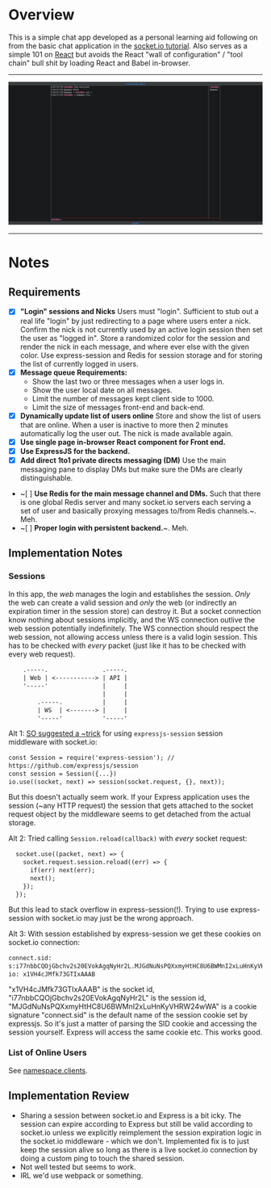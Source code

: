 # Overview
This is a simple chat app developed as a personal learning aid following on from the basic chat application in the [socket.io tutorial](https://socket.io/get-started/chat/). Also serves as a simple 101 on [React](https://reactjs.org/) but avoids the React "wall of configuration" / "tool chain" bull shit by loading React and Babel in-browser.

---

<img src="screenshot.png" />

---

# Notes

## Requirements

  - [x] **"Login" sessions and Nicks** Users must "login". Sufficient to stub out a real life "login" by just redirecting to a page where users enter a nick. Confirm the nick is not currently used by an active login session then set the user as "logged in". Store a randomized color for the session and render the nick in each message, and where ever else with the given color. Use express-session and Redis for session storage and for storing the list of currently logged in users.
  - [x] **Message queue Requirements:**
    - Show the last two or three messages when a user logs in.
    - Show the user local date on all messages.
    - Limit the number of messages kept client side to 1000.
    - Limit the size of messages front-end and back-end.
  - [x] **Dynamically update list of users online** Store and show the list of users that are online. When a user is inactive to more then 2 minutes automatically log the user out. The nick is made available again.
  - [x] **Use single page in-browser React component for Front end.**
  - [x] **Use ExpressJS for the backend.**
  - [x] **Add direct 1to1 private directs messaging (DM)** Use the main messaging pane to display DMs but make sure the DMs are clearly distinguishable.
  - ~[ ] **Use Redis for the main message channel and DMs.** Such that there is one global Redis server and many socket.io servers each serving a set of user and basically proxying messages to/from Redis channels.~. Meh.
  - ~[ ] **Proper login with persistent backend.**~. Meh.

## Implementation Notes

### Sessions
In this app, the *web* manages the login and establishes the session. *Only* the web can create a valid session and *only* the web (or indirectly an expiration timer in the session store) can destroy it. But a socket connection know nothing about sessions implicitly, and the WS connection outlive the web session potentially indefinitely. The WS connection should respect the web session, not allowing access unless there is a valid login session. This has to be checked with *every* packet (just like it has to be checked with every web request).

        .-----.               .-----.
        | Web | <-----------> | API |
        '-----'               |     |
                              |     |
            .-----.           |     |
            | WS  | <-------> |     |
            '-----'           '-----'

Alt 1: [SO suggested a ~trick][so1] for using `expressjs-session` session middleware with socket.io:

    const Session = require('express-session'); // https://github.com/expressjs/session
    const session = Session({...})
    io.use((socket, next) => session(socket.request, {}, next));

But this doesn't actually seem work. If your Express application uses the session (~any HTTP request) the session that gets attached to the socket request object by the middleware seems to get detached from the actual storage.

Alt 2: Tried calling `Session.reload(callback)` with *every* socket request:

      socket.use((packet, next) => {
        socket.request.session.reload((err) => {
          if(err) next(err);
          next();
        });
      });

But this lead to stack overflow in express-session(!). Trying to use express-session with socket.io may just be the wrong approach.

Alt 3: With session established by express-session we get these cookies on socket.io connection:

    connect.sid: s:i77nbbCQOjGbchv2s20EVokAgqNyHr2L.MJGdNuNsPQXxmyHtHC8U6BWMnI2xLuHnKyVHRW24wWA
    io: x1VH4cJMfk73GTIxAAAB

"x1VH4cJMfk73GTIxAAAB" is the socket id, "i77nbbCQOjGbchv2s20EVokAgqNyHr2L" is the session id, "MJGdNuNsPQXxmyHtHC8U6BWMnI2xLuHnKyVHRW24wWA" is a cookie signature "connect.sid" is the default name of the session cookie set by expressjs. So it's just a matter of parsing the SID cookie and accessing the session yourself. Express will access the same cookie etc. This works good.

### List of Online Users
See [namespace.clients](https://github.com/socketio/socket.io/blob/master/docs/API.md#namespaceclientscallback).


## Implementation Review

  - Sharing a session between socket.io and Express is a bit icky. The session can expire according to Express but still be valid according to socket.io unless we explicitly reimplement the session expiration logic in the socket.io middleware - which we don't. Implemented fix is to just keep the session alive so long as there is a live socket.io connection by doing a custom ping to touch the shared session.
  - Not well tested but seems to work.
  - IRL we'd use webpack or something.

[socket.io]: https://github.com/socketio/socket.io/blob/master/docs/README.md
[so1]: https://stackoverflow.com/questions/25532692/how-to-share-sessions-with-socket-io-1-x-and-express-4-x?noredirect=1&lq=1
[generateId]: https://stackoverflow.com/questions/7702461/socket-io-custom-client-id
